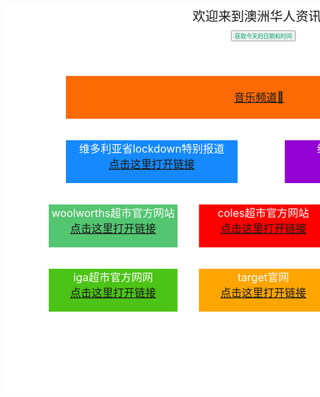 
<html>

<head>



</head>

<div id="mr-content">
<div class="mr-title">欢迎来到澳洲华人资讯网
</div>

<button class="button" onclick="hello()">获取今天的日期和时间</button>

<script>
function hello(){
alert(Date());
}
</script>

<br>


<div class="mr-music">
<br>
<a href="https://iwebsite128.github.io/music/">音乐频道🎵</a>
</div>

<div class="mr-weather"> 维多利亚省lockdown特别报道
<br>
<a href="https://www.heraldsun.com.au/coronavirus/tower-control-worries-mount-border-closure-a-blow-to-tourism/news-story/1b3ea10d034fb01cd125aaf66082ce11">点击这里打开链接</a>
</div>
<div class="mr-woolworths">woolworths超市官方网站
<br>
<a href="https://www.woolworths.com.au/shop/catalogue">点击这里打开链接</a>
</div>


<div class="mr-coles">coles超市官方网站
<br>
<a href="https://www.coles.com.au/catalogues-and-specials">点击这里打开链接</a>
</div>

<div class="mr-aldi">aldi超市官方网站
<br>
<a href="https://www.aldi.com.au/en/special-buys/">点击这里打开链接</a>
</div>

<div class="mr-iga">iga超市官方网网
<br>
<a href="https://www.iga.com.au/catalogue/#view=catalogue2&saleId=33656&areaN=IGA%20VIC%20Supa&page=1">点击这里打开链接</a>
</div>

<div class="mr-target">target官网
<br>
<a href="https://www.target.com.au/">点击这里打开链接</a>
</div>

<div class="mr-kmart">kmart官网
<br>
<a href="https://www.kmart.com.au/">点击这里打开链接</a>
</div>

<div class="mr-covid19">维省疫情地区分布图：
<br>
<a href="https://www.dhhs.vic.gov.au/media-hub-coronavirus-disease-covid-19">点击这里打开链接</a>
</div>



<style>

.button {
	color: #00a86b;
    }


#mr-content{
width:1200px;
height:900px;
background:white;
border:;
text-align: center;
}

.mr-music{
position: relative;
left:90px;
width:900px;
height:100px;
padding: auto;
background:#FC6A03;
color:white;
margin:50px;
font-size:25px;
}

.mr-flinders{
position: relative;
left:350px;
}

.mr-title{
text-align:center;
font-size:30px;
}

.mr-weather{
position: relative;
left:90px;
width:400px;
height:100px;
padding: auto;
background:#1589FF;
color:white;
margin:50px;
font-size:25px;
}

.mr-covid19{
position: relative;
left:600px;
bottom:1050px;
width:400px;
height:100px;
padding: auto;
background: #9400D3;
color:white;
margin:50px;
font-size:25px;
}

.mr-woolworths{
position: relative;
left:50px;
width:300px;
height:100px;
padding: auto;
background:#54C571;
color:white;
margin:50px;
font-size:25px;
}

.mr-coles{
position: relative;
left:400px;
bottom:150px;
width:300px;
height:100px;
padding: auto;
background:red;
color:white;
margin:50px;
font-size:25px;
}

.mr-aldi{
position: relative;
left:750px;
bottom:300px;
width:300px;
height:100px;
padding: auto;
background: #87CEFA;
color:white;
margin:50px;
font-size:25px;
}

.mr-iga{
position: relative;
left:50px;
bottom:300px;
width:300px;
height:100px;
padding: auto;
background: #4CC417;
color:white;
margin:50px;
font-size:25px;
}

.mr-target{
position: relative;
left:400px;
bottom:450px;
width:300px;
height:100px;
padding: auto;
background: #FFA500;
color:white;
margin:50px;
font-size:25px;
}

.mr-kmart{
position: relative;
left:750px;
bottom:600px;
width:300px;
height:100px;
padding: auto;
background: #FF00FF;
color:white;
margin:50px;
font-size:25px;
}



</style>
